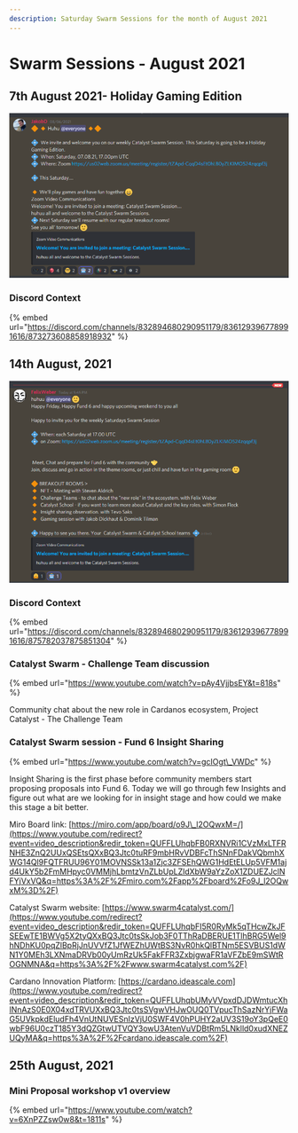 ```yaml
---
description: Saturday Swarm Sessions for the month of August 2021
---
```


# Swarm Sessions - August 2021

## 7th August 2021- Holiday Gaming Edition

![This Saturday is going to be a Holiday Gaming Edition.](../.gitbook/assets/2021-08-11-1-.png)

### Discord Context

{% embed url="https://discord.com/channels/832894680290951179/836129396778991616/873273608858918932" %}

## 14th August, 2021

![](../.gitbook/assets/2021-08-13-15-.png)

### Discord Context

{% embed url="https://discord.com/channels/832894680290951179/836129396778991616/875782037875851304" %}

### Catalyst Swarm - Challenge Team discussion

{% embed url="https://www.youtube.com/watch?v=pAy4VjjbsEY&t=818s" %}

Community chat about the new role in Cardanos ecosystem, Project Catalyst - The Challenge Team

### Catalyst Swarm session - Fund 6 Insight Sharing

{% embed url="https://www.youtube.com/watch?v=gcIOgt\_VWDc" %}

Insight Sharing is the first phase before community members start proposing proposals into Fund 6. Today we will go through few Insights and figure out what are we looking for in insight stage and how could we make this stage a bit better. 

Miro Board link: [https://miro.com/app/board/o9J\_l2OQwxM=/](https://www.youtube.com/redirect?event=video_description&redir_token=QUFFLUhqbFB0RXNVRi1CVzMxLTFRNHE3ZnQ2UUxQSEtsQXxBQ3Jtc0tuRF9mbHRvVDBFcThSNnFDakVQbmhXWG14Ql9FQTFRUU96Y01MOVNSSk13a1Zjc3ZFSEhQWG1HdEtELUp5VFM1ajd4UkY5b2FmMHpyc0VMMjhLbmtzVnZLbUpLZldXbW9aYzZoX1ZDUEZJclNFYjVxVQ&q=https%3A%2F%2Fmiro.com%2Fapp%2Fboard%2Fo9J_l2OQwxM%3D%2F) 

Catalyst Swarm website: [https://www.swarm4catalyst.com/](https://www.youtube.com/redirect?event=video_description&redir_token=QUFFLUhqbFI5R0RyMk5qTHcwZkJFSEEwTE1BWVg5X2tyQXxBQ3Jtc0tsSkJob3F0TThRaDBERUE1TlhBRG5Wel9hNDhKU0pqZlBpRjJnUVVfZ1JfWEZhUWtBS3NvR0hkQlBTNm5ESVBUS1dWN1Y0MEh3LXNmaDRVb00yUmRzUk5FakFFR3ZxbjgwaFR1aVFZbE9mSWtROGNMNA&q=https%3A%2F%2Fwww.swarm4catalyst.com%2F) 

Cardano Innovation Platform: [https://cardano.ideascale.com](https://www.youtube.com/redirect?event=video_description&redir_token=QUFFLUhqbUMyVVpxdDJDWmtucXhlNnAzS0E0X04xdTRVUXxBQ3Jtc0tsSVgwVHJwOUQ0TVpucThSazNrYjFWaG5UVkpkdEludFh4VnUtNUVESnIzVjU0SWF4V0hPUHY2aUV3S19oY3pQeE0wbF96U0czT185Y3dQZGtwUTVQY3owU3AtenVuVDBtRm5LNklld0xudXNEZUQyMA&q=https%3A%2F%2Fcardano.ideascale.com%2F)

## 25th August, 2021

### Mini Proposal workshop v1 overview

{% embed url="https://www.youtube.com/watch?v=6XnPZZsw0w8&t=1811s" %}







